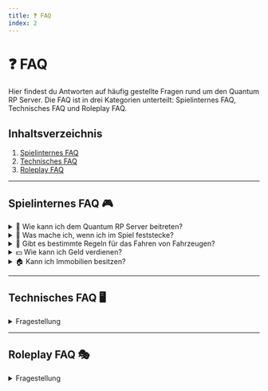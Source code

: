 ```yaml
---
title: ❓ FAQ
index: 2
---
```


# ❓ FAQ

Hier findest du Antworten auf häufig gestellte Fragen rund um den Quantum RP Server. Die FAQ ist in drei Kategorien unterteilt: Spielinternes FAQ, Technisches FAQ und Roleplay FAQ.

## Inhaltsverzeichnis
1. [Spielinternes FAQ](#spielinternes-faq)
2. [Technisches FAQ](#technisches-faq)
3. [Roleplay FAQ](#roleplay-faq)

---

## Spielinternes FAQ 🎮

<details>
<summary>🚀 Wie kann ich dem Quantum RP Server beitreten?</summary>
Um unseren Server beizutreten solltest du zunächst Mitglied unseres Discord-Servers https://discord.gg/VQJmRy696q sein.
</details>

<details>
  <summary>🚧 Was mache ich, wenn ich im Spiel feststecke?</summary>
  Solltest du im Spiel feststecken, benutze die Report Funktion oder kontaktiere einen Admin über unser Ticket-System. Sie können dir weiterhelfen.
</details>

<details>
  <summary>🚗 Gibt es bestimmte Regeln für das Fahren von Fahrzeugen?</summary>
  Ja, realistische Fahrweise ist Pflicht. Unrealistisches Fahrverhalten können zu Verwarnungen oder Banns führen. Beachte das Regekwerk und die RP-Plausibilitäten
</details>

<details>
  <summary>💵 Wie kann ich Geld verdienen?</summary>
  Es gibt verschiedene Jobs und Tätigkeiten, mit denen du Geld verdienen kannst, wie z.B. LKW-Fahrer, Polizist, Mechaniker oder durch legale und illegale Aktivitäten.
</details>

<details>
  <summary>🏠 Kann ich Immobilien besitzen?</summary>
  Ja, du kannst Häuser und Apartments kaufen. Diese werden zu einem späteren Zeitpunkt hinzugefügt.
</details>

---

## Technisches FAQ 🖥️

<details>
<summary>Fragestellung</summary>
Text
</details>

---

## Roleplay FAQ 🎭

<details>
<summary>Fragestellung</summary>
Text
</details>
